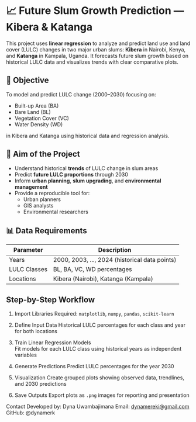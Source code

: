 # 📈 Future Slum Growth Prediction — Kibera & Katanga

This project uses **linear regression** to analyze and predict land use and land cover (LULC) changes in two major urban slums: **Kibera** in Nairobi, Kenya, and **Katanga** in Kampala, Uganda. It forecasts future slum growth based on historical LULC data and visualizes trends with clear comparative plots.

## 🎯 Objective

To model and predict LULC change (2000–2030) focusing on:

- Built-up Area (BA)  
- Bare Land (BL)  
- Vegetation Cover (VC)  
- Water Density (WD)  

in Kibera and Katanga using historical data and regression analysis.

## 🧠 Aim of the Project

- Understand historical **trends** of LULC change in slum areas  
- Predict **future LULC proportions** through 2030  
- Inform **urban planning**, **slum upgrading**, and **environmental management**  
- Provide a reproducible tool for:  
  - Urban planners  
  - GIS analysts  
  - Environmental researchers  

## 📊 Data Requirements

| Parameter              | Description                        |
|-----------------------|----------------------------------|
| Years                 | 2000, 2003, ..., 2024 (historical data points) |
| LULC Classes          | BL, BA, VC, WD percentages       |
| Locations             | Kibera (Nairobi), Katanga (Kampala) |

## Step-by-Step Workflow

1. Import Libraries 
   Required: `matplotlib`, `numpy`, `pandas`, `scikit-learn`

2. Define Input Data 
   Historical LULC percentages for each class and year for both locations  

3. Train Linear Regression Models  
   Fit models for each LULC class using historical years as independent variables  

4. Generate Predictions
   Predict LULC percentages for the year 2030  

5. Visualization 
   Create grouped plots showing observed data, trendlines, and 2030 predictions  

6. Save Outputs
   Export plots as `.png` images for reporting and presentation  

Contact
Developed by: Dyna Uwambajimana
Email: dynamereki@gmail.com
GitHub: @dynamerk











